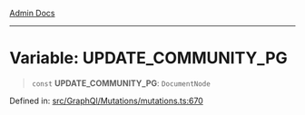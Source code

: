 [Admin Docs](/)

***

# Variable: UPDATE\_COMMUNITY\_PG

> `const` **UPDATE\_COMMUNITY\_PG**: `DocumentNode`

Defined in: [src/GraphQl/Mutations/mutations.ts:670](https://github.com/PalisadoesFoundation/talawa-admin/blob/main/src/GraphQl/Mutations/mutations.ts#L670)

